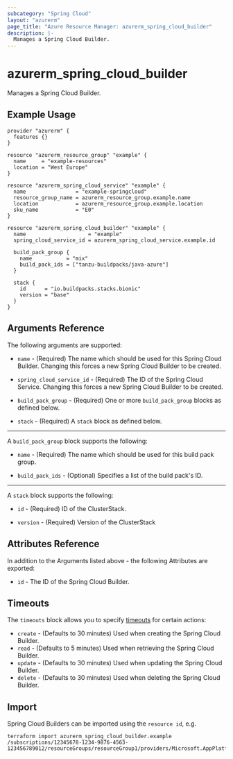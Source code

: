 ```yaml
---
subcategory: "Spring Cloud"
layout: "azurerm"
page_title: "Azure Resource Manager: azurerm_spring_cloud_builder"
description: |-
  Manages a Spring Cloud Builder.
---
```


# azurerm_spring_cloud_builder

Manages a Spring Cloud Builder.

## Example Usage

```hcl
provider "azurerm" {
  features {}
}

resource "azurerm_resource_group" "example" {
  name     = "example-resources"
  location = "West Europe"
}

resource "azurerm_spring_cloud_service" "example" {
  name                = "example-springcloud"
  resource_group_name = azurerm_resource_group.example.name
  location            = azurerm_resource_group.example.location
  sku_name            = "E0"
}

resource "azurerm_spring_cloud_builder" "example" {
  name                    = "example"
  spring_cloud_service_id = azurerm_spring_cloud_service.example.id

  build_pack_group {
    name           = "mix"
    build_pack_ids = ["tanzu-buildpacks/java-azure"]
  }

  stack {
    id      = "io.buildpacks.stacks.bionic"
    version = "base"
  }
}
```

## Arguments Reference

The following arguments are supported:

* `name` - (Required) The name which should be used for this Spring Cloud Builder. Changing this forces a new Spring Cloud Builder to be created.

* `spring_cloud_service_id` - (Required) The ID of the Spring Cloud Service. Changing this forces a new Spring Cloud Builder to be created.

* `build_pack_group` - (Required) One or more `build_pack_group` blocks as defined below.

* `stack` - (Required) A `stack` block as defined below.

---

A `build_pack_group` block supports the following:

* `name` - (Required) The name which should be used for this build pack group.

* `build_pack_ids` - (Optional) Specifies a list of the build pack's ID.

---

A `stack` block supports the following:

* `id` - (Required) ID of the ClusterStack.

* `version` - (Required) Version of the ClusterStack

## Attributes Reference

In addition to the Arguments listed above - the following Attributes are exported: 

* `id` - The ID of the Spring Cloud Builder.

## Timeouts

The `timeouts` block allows you to specify [timeouts](https://www.terraform.io/docs/configuration/resources.html#timeouts) for certain actions:

* `create` - (Defaults to 30 minutes) Used when creating the Spring Cloud Builder.
* `read` - (Defaults to 5 minutes) Used when retrieving the Spring Cloud Builder.
* `update` - (Defaults to 30 minutes) Used when updating the Spring Cloud Builder.
* `delete` - (Defaults to 30 minutes) Used when deleting the Spring Cloud Builder.

## Import

Spring Cloud Builders can be imported using the `resource id`, e.g.

```shell
terraform import azurerm_spring_cloud_builder.example /subscriptions/12345678-1234-9876-4563-123456789012/resourceGroups/resourceGroup1/providers/Microsoft.AppPlatform/Spring/service1/buildServices/buildService1/builders/builder1
```
